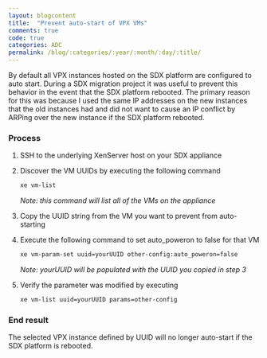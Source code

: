 ```yaml
---
layout: blogcontent
title:  "Prevent auto-start of VPX VMs"
comments: true
code: true
categories: ADC
permalink: /blog/:categories/:year/:month/:day/:title/
---
```


By default all VPX instances hosted on the SDX platform are configured to auto start. During a SDX migration project it was useful to prevent this behavior in the event that the SDX platform rebooted. The primary reason for this was because I used the same IP addresses on the new instances that the old instances had and did not want to cause an IP conflict by ARPing over the new instance if the SDX platform rebooted.

### Process

1. SSH to the underlying XenServer host on your SDX appliance

2. Discover the VM UUIDs by executing the following command

    ~~~ bash
    xe vm-list
    ~~~

    *Note: this command will list all of the VMs on the appliance*

3. Copy the UUID string from the VM you want to prevent from auto-starting

4. Execute the following command to set auto_poweron to false for that VM

    ~~~ bash
    xe vm-param-set uuid=yourUUID other-config:auto_poweron=false
    ~~~

    *Note: yourUUID will be populated with the UUID you copied in step 3*

5. Verify the parameter was modified by executing

    ~~~ bash
    xe vm-list uuid=yourUUID params=other-config
    ~~~

### End result

The selected VPX instance defined by UUID will no longer auto-start if the SDX platform is rebooted.
